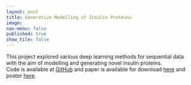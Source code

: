```yaml
---
layout: post
title: Generative Modelling of Insulin Proteins
image:
nav-menu: false
published: true
show_tile: false
---
```

This project explored various deep learning methods for sequential data with the aim of modelling and generating novel insulin proteins.<br>
Code is available at <a href="https://github.com/jonasvj/protein-generation">GitHub</a> and paper is available for download <a href="{{ site.url }}/download/02456_paper.pdf">here</a> and poster <a href="{{ site.url }}/download/02456_poster.pdf">here</a>.